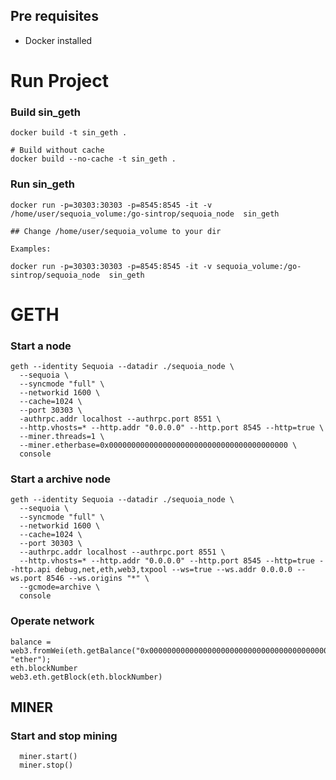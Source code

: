 ## Pre requisites
- Docker installed


# Run Project

### Build sin_geth
```
docker build -t sin_geth .

# Build without cache
docker build --no-cache -t sin_geth .
```

### Run sin_geth
```
docker run -p=30303:30303 -p=8545:8545 -it -v /home/user/sequoia_volume:/go-sintrop/sequoia_node  sin_geth

## Change /home/user/sequoia_volume to your dir

Examples:

docker run -p=30303:30303 -p=8545:8545 -it -v sequoia_volume:/go-sintrop/sequoia_node  sin_geth
```
# GETH

### Start a node
```
geth --identity Sequoia --datadir ./sequoia_node \
  --sequoia \
  --syncmode "full" \
  --networkid 1600 \
  --cache=1024 \
  --port 30303 \
  -authrpc.addr localhost --authrpc.port 8551 \
  --http.vhosts=* --http.addr "0.0.0.0" --http.port 8545 --http=true \
  --miner.threads=1 \
  --miner.etherbase=0x0000000000000000000000000000000000000000 \
  console
```

### Start a archive node
```
geth --identity Sequoia --datadir ./sequoia_node \
  --sequoia \
  --syncmode "full" \
  --networkid 1600 \
  --cache=1024 \
  --port 30303 \
  --authrpc.addr localhost --authrpc.port 8551 \
  --http.vhosts=* --http.addr "0.0.0.0" --http.port 8545 --http=true --http.api debug,net,eth,web3,txpool --ws=true --ws.addr 0.0.0.0 --ws.port 8546 --ws.origins "*" \
  --gcmode=archive \
  console
```

### Operate network

```
balance = web3.fromWei(eth.getBalance("0x0000000000000000000000000000000000000000), "ether");
eth.blockNumber
web3.eth.getBlock(eth.blockNumber)
```
## MINER

### Start and stop mining
```
  miner.start()
  miner.stop()
```